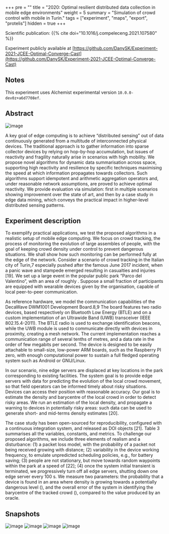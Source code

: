 +++
pre = ""
title = "2020: Optimal resilient distributed data collection in mobile edge environments"
weight = 5
summary = "Simulation of crowd control with mobile in Turin."
tags = ["experiment", "maps", "export", "protelis"]
hidden = true
+++

Scientific publication: {{% cite doi="10.1016/j.compeleceng.2021.107580" %}}

Experiment publicly available at [https://github.com/DanySK/Experiment-2021-JCEE-Optimal-Converge-Cast](https://github.com/DanySK/Experiment-2021-JCEE-Optimal-Converge-Cast)

## Notes

This experiment uses Alchemist experimental version `10.0.0-dev0z+a6d7708ef`.

## Abstract

![image](https://user-images.githubusercontent.com/1991673/149819171-301506bf-682a-40c9-a535-2bf7ed93e8a6.png)

A key goal of edge computing is to achieve “distributed sensing” out of data continuously generated from a multitude of interconnected physical devices.
The traditional approach is to gather information into sparse collector devices by relying on hop-by-hop accumulation, but issues of reactivity and fragility naturally arise in scenarios with high mobility.
We propose novel algorithms for dynamic data summarisation across space, supporting high reactivity and resilience by specific techniques maximising the speed at which information propagates towards collectors.
Such algorithms support idempotent and arithmetic aggregation operators and, under reasonable network assumptions, are proved to achieve optimal reactivity.
We provide evaluation via simulation: first in multiple scenarios showing improvement over the state of art, and then by a case study in edge data mining, which conveys the practical impact in higher-level distributed sensing patterns.

## Experiment description

To exemplify practical applications, we test the proposed algorithms in a realistic setup of mobile edge computing.
We focus on crowd tracking, the process of monitoring the evolution of large assembles of people, with the goal of keeping crowd density under control to prevent dangerous situations.
We shall show how such monitoring can be performed fully at the edge of the network. Consider a scenario of crowd tracking in the Italian city of Turin,7 especially pushed after the famous June 2017 incident, when a panic wave and stampede emerged resulting in casualties and injuries [19]. We set up a large event in the popular public park “Parco del Valentino”, with an area of roughly . Suppose a small fraction of participants are equipped with wearable devices given by the organisation, capable of local peer-to-peer communication.

As reference hardware, we model the communication capabilities of the DecaWave DWM1001 Development Board.8,9 The board features two radio devices, based respectively on Bluetooth Low Energy (BTLE) and on a custom implementation of an Ultrawide Band (UWB) transceiver (IEEE 802.15.4-2011). The BTLE radio is used to exchange identification beacons, while the UWB module is used to communicate directly with devices in proximity, creating a mesh network. The current implementation reaches a communication range of several tenths of metres, and a data rate in the order of few megabits per second. The device is designed to be easily attachable to small-size, low-power ARM boards, such as the Raspberry PI zero, with enough computational power to sustain a full fledged operating system such as Android or GNU/Linux.

In our scenario, nine edge servers are displaced at key locations in the park corresponding to existing facilities. The system goal is to provide edge servers with data for predicting the evolution of the local crowd movement, so that field operators can be informed timely about risky situations. Devices can access their position with reasonable accuracy. Our goal is to estimate the density and barycentre of the local crowd in order to detect risky areas. We run an estimation of the local density, and propagate a warning to devices in potentially risky areas: such data can be used to generate short- and mid-terms density estimates [20].

The case study has been open-sourced for reproducibility, configured with a continuous integration system, and released as DOI objects [21]. Table 3 summarises all the variables, constants, and metrics. To challenge our proposed algorithms, we include three elements of realism and a disturbance: (1) a packet loss model, with the probability of a packet not being received growing with distance;  (2) variability in the device working frequency, to emulate unpredicted scheduling policies, e.g., for battery saving;  (3) people are not stationary, but move towards random waypoints within the park at a speed of  [22];  (4) once the system initial transient is terminated, we progressively turn off all edge servers, shutting down one edge server every 100 s. We measure two parameters: the probability that a device is found in an area where density is growing towards a potentially dangerous level (), and the overall error of the system in identifying the barycentre of the tracked crowd (), compared to the value produced by an oracle.

## Snapshots

![image](valentino1.png)
![image](valentino2.png)
![image](valentino3.png)
![image](valentino4.png)
